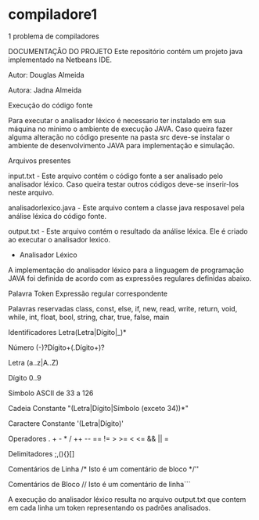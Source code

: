 # compiladore1
1 problema de compiladores

DOCUMENTAÇÃO DO PROJETO
Este repositório contém um projeto java implementado na Netbeans IDE.

Autor: Douglas Almeida

Autora: Jadna Almeida

Execução do código fonte

Para executar o analisador léxico é necessario ter instalado em sua máquina no minimo o ambiente de execução JAVA. Caso queira fazer alguma alteração no código presente na pasta src deve-se instalar o ambiente de desenvolvimento JAVA para implementação e simulação. 

Arquivos presentes

input.txt - Este arquivo contém o código fonte a ser analisado pelo analisador léxico. Caso queira testar outros códigos deve-se inserir-los neste arquivo.

analisadorlexico.java - Este arquivo contem a classe java resposavel pela análise léxica do código fonte.

output.txt - Este arquivo contém o resultado da análise léxica. Ele é criado ao executar o analisador lexico.

* Analisador Léxico

A implementação do analisador léxico para a linguagem de programação JAVA foi definida de acordo com as expressões regulares definidas  abaixo.

Palavra Token	Expressão regular correspondente

Palavras reservadas	class, const, else, if, new, read, write, return, void, while, int, float, bool, string, char, true, false, main

Identificadores	Letra(Letra|Dígito|_)*

Número	(-)?Dígito+(.Dígito+)?

Letra	(a..z|A..Z)

Dígito	0..9

Símbolo	ASCII de 33 a 126

Cadeia Constante	"(Letra|Dígito|Símbolo (exceto 34))*"

Caractere Constante	'(Letra|Dígito)'

Operadores	. + - * / ++ -- == != > >= < <= && || =

Delimitadores	;,(){}[]

Comentários de Linha	/* Isto é um comentário de bloco */''

Comentários de Bloco	// Isto é um comentário de linha```


A execução do analisador léxico resulta no arquivo output.txt que contem em cada linha um token representando os padrões analisados. 
